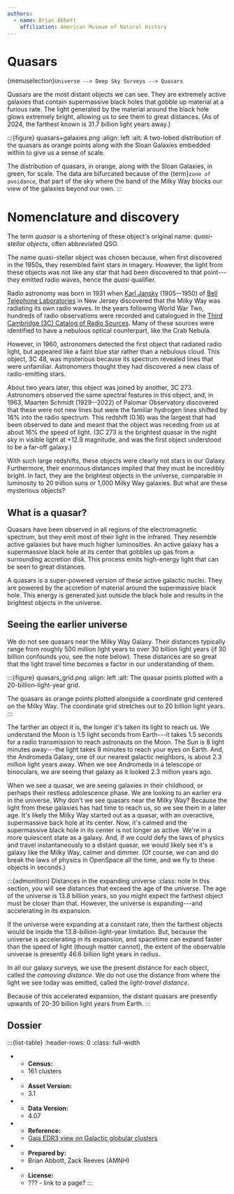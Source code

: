 ```yaml
---
authors:
  - name: Brian Abbott
    affiliation: American Museum of Natural History
---
```



# Quasars

{menuselection}`Universe --> Deep Sky Surveys --> Quasars`


Quasars are the most distant objects we can see. They are extremely active galaxies that contain supermassive black holes that gobble up material at a furious rate. The light generated by the material around the black hole glows extremely bright, allowing us to see them to great distances. (As of 2024, the farthest known is 31.7 billion light years away.)


:::{figure} quasars+galaxies.png
:align: left
:alt: A two-lobed distribution of the quasars as orange points along with the Sloan Galaxies embedded within to give us a sense of scale.

The distribution of quasars, in orange, along with the Sloan Galaxies, in green, for scale. The data are bifurcated because of the {term}`zone of avoidance`, that part of the sky where the band of the Milky Way blocks our view of the galaxies beyond our own.
:::


# Nomenclature and discovery

The term *quasar* is a shortening of these object's original name: *quasi-stellar objects*, often abbreviated QSO.

The name quasi-stellar object was chosen because, when first discovered in the 1950s, they resembled faint stars in imagery. However, the light from these objects was not like any star that had been discovered to that point---they emitted radio waves, hence the *quasi* qualifier.

Radio astronomy was born in 1931 when [Karl Jansky](https://en.wikipedia.org/wiki/Karl_Guthe_Jansky) (1905--1950) of [Bell Telephone Laboratories](https://en.wikipedia.org/wiki/Bell_Labs) in New Jersey discovered that the Milky Way was radiating its own radio waves. In the years following World War Two, hundreds of radio observations were recorded and catalogued in the [Third Cambridge (3C) Catalog of Radio Sources](https://en.wikipedia.org/wiki/Third_Cambridge_Catalogue_of_Radio_Sources). Many of these sources were identified to have a nebulous optical counterpart, like the Crab Nebula.

However, in 1960, astronomers detected the first object that radiated radio light, but appeared like a faint blue star rather than a nebulous cloud. This object, 3C 48, was mysterious because its spectrum revealed lines that were unfamiliar. Astronomers thought they had discovered a new class of radio-emitting stars.

About two years later, this object was joined by another, 3C 273. Astronomers observed the same spectral features in this object, and, in 1963, Maarten Schmidt (1929--2022) of Palomar Observatory discovered that these were not new lines but were the familiar hydrogen lines shifted by 16% into the radio spectrum. This redshift (0.16) was the largest that had been observed to date and meant that the object was receding from us at about 16% the speed of light. (3C 273 is the brightest quasar in the night sky in visible light at +12.9 magnitude, and was the first object understood to be a far-off galaxy.)

With such large redshifts, these objects were clearly not stars in our Galaxy. Furthermore, their enormous distances implied that they must be incredibly bright. In fact, they are the brightest objects in the universe, comparable in luminosity to 20 trillion suns or 1,000 Milky Way galaxies. But what are these mysterious objects?


## What is a quasar?

Quasars have been observed in all regions of the electromagnetic spectrum, but they emit most of their light in the infrared. They resemble active galaxies but have much higher luminosities. An active galaxy has a supermassive black hole at its center that gobbles up gas from a surrounding accretion disk. This process emits high-energy light that can be seen to great distances.

A quasars is a super-powered version of these active galactic nuclei. They are powered by the accretion of material around the supermassive black hole. This energy is generated just outside the black hole and results in the brightest objects in the universe.


## Seeing the earlier universe

We do not see quasars near the Milky Way Galaxy. Their distances typically range from roughly 500 million light years to over 30 billion light years (if 30 billion confounds you, see the note below). These distances are so great that the light travel time becomes a factor in our understanding of them. 


:::{figure} quasars_grid.png
:align: left
:alt: The quasar points plotted with a 20-billion-light-year grid.

The quasars as orange points plotted alongside a coordinate grid centered on the Milky Way. The coordinate grid stretches out to 20 billion light years.
:::


The farther an object it is, the longer it's taken its light to reach us. We understand the Moon is 1.5 light seconds from Earth---it takes 1.5 seconds for a radio transmission to reach astronauts on the Moon. The Sun is 8 light minutes away---the light takes 8 minutes to reach your eyes on Earth. And, the Andromeda Galaxy, one of our nearest galactic neighbors, is about 2.3 million light years away. When we see Andromeda in a telescope or binoculars, we are seeing that galaxy as it looked 2.3 million years ago.

When we see a quasar, we are seeing galaxies in their childhood, or perhaps their restless adolescence phase. We are looking to an earlier era in the universe. Why don't we see quasars near the Milky Way? Because the light from these galaxies has had time to reach us, so we see them in a later age. It's likely the Milky Way started out as a quasar, with an overactive, supermassive back hole at its center. Now, it's calmed and the supermassive black hole in its center is not longer as active. We're in a more quiescent state as a galaxy. And, if we could defy the laws of physics and travel instantaneously to a distant quasar, we would likely see it's a galaxy like the Milky Way, calmer and dimmer. (Of course, we can and do break the laws of physics in OpenSpace all the time, and we fly to these objects in seconds.)



:::{admonition} Distances in the expanding universe
:class: note
In this section, you will see distances that exceed the age of the universe. The age of the universe is 13.8 billion years, so you might expect the farthest object must be closer than that. However, the universe is expanding---and accelerating in its expansion.

If the universe were expanding at a constant rate, then the farthest objects would be inside the 13.8-billion-light-year limitation. But, because the universe is accelerating in its expansion, and spacetime can expand faster than the speed of light (though matter cannot), the extent of the observable universe is presently 46.6 billion light years in radius.

In all our galaxy surveys, we use the present distance for each object, called the *comoving distance*. We do not use the distance from where the light we see today was emitted, called the *light-travel distance*.

Because of this accelerated expansion, the distant quasars are presently upwards of 20-30 billion light years from Earth.
:::





## Dossier
:::{list-table}
:header-rows: 0
:class: full-width

* - **Census:**
  - 161 clusters
* - **Asset Version:**
  - 3.1
* - **Data Version:**
  - 4.07
* - **Reference:**
  - [Gaia EDR3 view on Galactic globular clusters](https://doi.org/10.1093/mnras/stab1475)
* - **Prepared by:**
  - Brian Abbott, Zack Reeves (AMNH)
* - **License:**
  - ??? - link to a page?
:::
